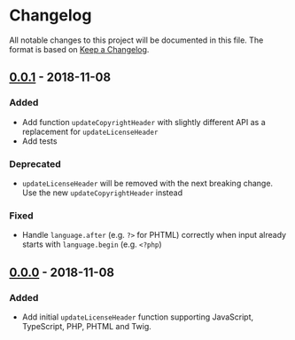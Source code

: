 # Changelog

All notable changes to this project will be documented in this file. The format is based on [Keep a Changelog](https://keepachangelog.com/en/1.0.0/).

## [0.0.1] - 2018-11-08

### Added

- Add function `updateCopyrightHeader` with slightly different API as a replacement for `updateLicenseHeader`
- Add tests

### Deprecated

- `updateLicenseHeader` will be removed with the next breaking change. Use the new `updateCopyrightHeader` instead

### Fixed

- Handle `language.after` (e.g. `?>` for PHTML) correctly when input already starts with `language.begin` (e.g. `<?php`)

## [0.0.0] - 2018-11-08

### Added

- Add initial `updateLicenseHeader` function supporting JavaScript, TypeScript, PHP, PHTML and Twig.

[unreleased]: https://github.com/splish-me/copyright-headers/compare/0.0.1...HEAD
[0.0.1]: https://github.com/splish-me/copyright-headers/compare/0.0.0...0.0.1
[0.0.0]: https://github.com/splish-me/copyright-headers/compare/df12fe2868efc66641034590c3ffd37e0896afbb...HEAD
